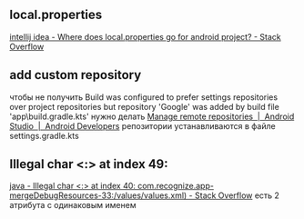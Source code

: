 ## local.properties
[intellij idea - Where does local.properties go for android project? - Stack Overflow](https://stackoverflow.com/questions/20673378/where-does-local-properties-go-for-android-project)
## add custom repository
чтобы не получить Build was configured to prefer settings repositories over project repositories but repository 'Google' was added by build file 'app\build.gradle.kts'
нужно делать [Manage remote repositories  |  Android Studio  |  Android Developers](https://developer.android.com/build/remote-repositories)
репозитории устанавливаются в файле settings.gradle.kts
## Illegal char <:> at index 49:
[java - Illegal char <:> at index 40: com.recognize.app-mergeDebugResources-33:/values/values.xml) - Stack Overflow](https://stackoverflow.com/questions/72360620/illegal-char-at-index-40-com-recognize-app-mergedebugresources-33-values-v)
есть 2 атрибута с одинаковым именем